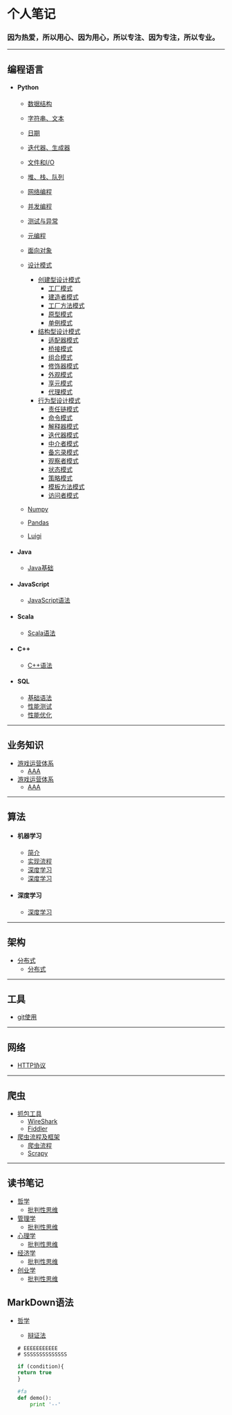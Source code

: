 # 个人笔记

### 因为热爱，所以用心、因为用心，所以专注、因为专注，所以专业。

----
##  编程语言
* #### Python
    * [数据结构](base/notes/note_list.md)
    * [字符串、文本](base/notes/note_list.md)
    * [日期](base/notes/note_list.md)
    * [迭代器、生成器](base/notes/note_list.md)
    * [文件和I/O](base/notes/note_list.md)
    * [堆、栈、队列](base/notes/note_list.md)
    * [网络编程](base/notes/note_list.md)
    * [并发编程](base/notes/note_list.md)
    * [测试与异常](base/notes/note_list.md)
    * [元编程](base/notes/note_list.md)
    * [面向对象](base/notes/note_list.md)
    * [设计模式](base/notes/note_list.md)
       -  [创建型设计模式]()
          - [工厂模式](base/notes/note_list.md)
          - [建造者模式](base/notes/note_list.md)
          - [工厂方法模式](base/notes/note_list.md)
          - [原型模式](base/notes/note_list.md)
          - [单例模式](base/notes/note_list.md)
       - [结构型设计模式]()
          - [适配器模式](base/notes/note_list.md)
          - [桥接模式](base/notes/note_list.md)
          - [组合模式](base/notes/note_list.md)
          - [修饰器模式](base/notes/note_list.md)
          - [外观模式](base/notes/note_list.md)
          - [享元模式](base/notes/note_list.md)
          - [代理模式](base/notes/note_list.md)
       - [行为型设计模式]()
          - [责任链模式](base/notes/note_list.md)
          - [命令模式](base/notes/note_list.md)
          - [解释器模式](base/notes/note_list.md)
          - [迭代器模式](base/notes/note_list.md)
          - [中介者模式](base/notes/note_list.md)
          - [备忘录模式](base/notes/note_list.md)
          - [观察者模式](base/notes/note_list.md)
          - [状态模式](base/notes/note_list.md)
          - [策略模式](base/notes/note_list.md)
          - [模板方法模式](base/notes/note_list.md)
          - [访问者模式](base/notes/note_list.md)

    * [Numpy](base/notes/note_list.md)
    * [Pandas](base/notes/note_list.md)
    * [Luigi](base/notes/note_list.md)
* #### Java
    * [Java基础](base/notes/note_list.md)
* #### JavaScript
    * [JavaScript语法](base/notes/note_list.md)      
* #### Scala
    * [Scala语法](base/notes/note_list.md)
* #### C++
    * [C++语法](base/notes/note_list.md)  
* #### SQL
    * [基础语法](base/notes/note_list.md)
    * [性能测试](base/notes/note_list.md)
    * [性能优化](base/notes/note_list.md)

----
##  业务知识
  * [游戏运营体系](base/notes/note_list.md)
      - [AAA](base/notes/note_list.md)
  * [游戏运营体系](base/notes/note_list.md)
      - [AAA](base/notes/note_list.md)

----
##  算法
 * #### 机器学习
    - [简介](base/notes/note_list.md)
    - [实现流程](base/notes/note_list.md)
    - [深度学习](base/notes/note_list.md)
    - [深度学习](base/notes/note_list.md)

* #### 深度学习
    - [深度学习](base/notes/note_list.md)
----
##  架构
* [分布式](base/notes/note_list.md)
    - [分布式](base/notes/note_list.md)

----
##  工具
* [git使用](base/notes/git_note.md)

----

##  网络
* [HTTP协议](base/notes/http_info.md)
----
##  爬虫
* [抓包工具](base/notes/note_list.md)
  - [WireShark](base/notes/note_list.md)
  - [Fiddler](base/notes/note_list.md)
* [爬虫流程及框架](base/notes/note_list.md)
    - [爬虫流程](base/notes/spiders/spiders_info.md)
    - [Scrapy](base/notes/note_list.md)

----

## 读书笔记
* [哲学](base/notes/note_list.md)
    - [批判性思维](base/notes/note_list.md)
* [管理学](base/notes/note_list.md)
    - [批判性思维](base/notes/note_list.md)
* [心理学](base/notes/note_list.md)
    - [批判性思维](base/notes/note_list.md)
* [经济学](base/notes/note_list.md)
    - [批判性思维](base/notes/note_list.md)
* [创业学](base/notes/note_list.md)
    - [批判性思维](base/notes/note_list.md)


## MarkDown语法
* [哲学](base/notes/note_list.md)
    - [辩证法](base/notes/note_list.md)
    ```
    # EEEEEEEEEEE
    # SSSSSSSSSSSSSS

    ```

    ``` javascript
    if (condition){
    return true
    }
    ```

    ``` python
    #fa
    def demo():
        print '--'
    ```
